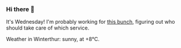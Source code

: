 ### Hi there :wave:

It's Wednesday! I'm probably working for [this bunch](https://github.com/kohofinancial), figuring out who should take care of which service.

Weather in Winterthur: sunny, at +8°C.
